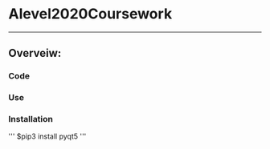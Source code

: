 # Alevel2020Coursework
***

## Overveiw:

### Code

### Use 

### Installation 
'''
$pip3 install pyqt5
'''
